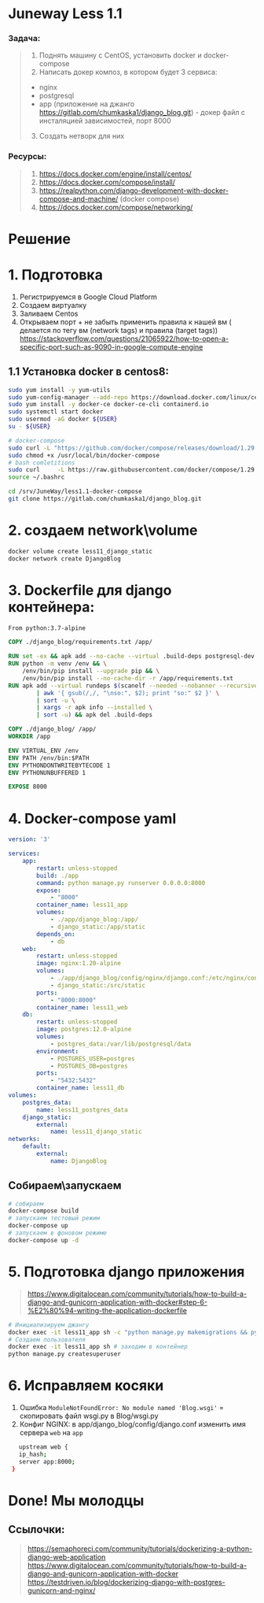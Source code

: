 # Juneway Less 1.1 
### Задача:
> 1. Поднять машину с CentOS, установить docker и docker-compose  
> 2. Написать докер композ, в котором будет 3 сервиса: 
> - nginx
> - postgresql
> - app (приложение на джанго https://gitlab.com/chumkaska1/django_blog.git) - докер файл с инсталяцией зависимостей, порт 8000
> 3. Создать нетворк для них

### Ресурсы: 
> 1. https://docs.docker.com/engine/install/centos/
> 2. https://docs.docker.com/compose/install/
> 3. https://realpython.com/django-development-with-docker-compose-and-machine/ (docker compose)
> 4. https://docs.docker.com/compose/networking/

# Решение
# 1. Подготовка 
1. Регистрируемся в Google Cloud Platform
2. Создаем виртуалку
3. Заливаем Centos
4. Открываем порт  + не забыть применить правила к нашей вм ( делается по тегу вм (network tags) и правила (target tags))
https://stackoverflow.com/questions/21065922/how-to-open-a-specific-port-such-as-9090-in-google-compute-engine

## 1.1 Установка docker в centos8:
```Bash
sudo yum install -y yum-utils
sudo yum-config-manager --add-repo https://download.docker.com/linux/centos/docker-ce.repo
sudo yum install -y docker-ce docker-ce-cli containerd.io
sudo systemctl start docker
sudo usermod -aG docker ${USER}
su - ${USER}

# docker-compose
sudo curl -L "https://github.com/docker/compose/releases/download/1.29.1/docker-compose-$(uname -s)-$(uname -m)" -o /usr/local/bin/docker-compose
sudo chmod +x /usr/local/bin/docker-compose
# bash comletitions
sudo curl     -L https://raw.githubusercontent.com/docker/compose/1.29.1/contrib/completion/bash/docker-compose     -o /etc/bash_completion.d/docker-compose
source ~/.bashrc

cd /srv/JuneWay/less1.1-docker-compose
git clone https://gitlab.com/chumkaska1/django_blog.git
```
# 2.  создаем network\volume 
```bash
docker volume create less11_django_static
docker network create DjangoBlog
```
# 3. Dockerfile для django контейнера:
```Dockerfile
From python:3.7-alpine

COPY ./django_blog/requirements.txt /app/

RUN set -ex && apk add --no-cache --virtual .build-deps postgresql-dev build-base 
RUN python -m venv /env && \
    /env/bin/pip install --upgrade pip && \
    /env/bin/pip install --no-cache-dir -r /app/requirements.txt
RUN apk add --virtual rundeps $(scanelf --needed --nobanner --recursive /env \
        | awk '{ gsub(/,/, "\nso:", $2); print "so:" $2 }' \
        | sort -u \
        | xargs -r apk info --installed \
        | sort -u) && apk del .build-deps

COPY ./django_blog/ /app/
WORKDIR /app

ENV VIRTUAL_ENV /env
ENV PATH /env/bin:$PATH
ENV PYTHONDONTWRITEBYTECODE 1
ENV PYTHONUNBUFFERED 1

EXPOSE 8000
```
# 4. Docker-compose yaml
```yaml
version: '3'

services: 
    app:
        restart: unless-stopped
        build: ./app
        command: python manage.py runserver 0.0.0.0:8000
        expose: 
            - "8000"
        container_name: less11_app
        volumes: 
            - ./app/django_blog:/app/
            - django_static:/app/static    
        depends_on: 
            - db
    web:
        restart: unless-stopped
        image: nginx:1.20-alpine
        volumes: 
            - ./app/django_blog/config/nginx/django.conf:/etc/nginx/conf.d/default.conf:ro
            - django_static:/src/static
        ports: 
            - "8000:8000"
        container_name: less11_web        
    db:
        restart: unless-stopped
        image: postgres:12.0-alpine
        volumes: 
            - postgres_data:/var/lib/postgresql/data
        environment: 
            - POSTGRES_USER=postgres
            - POSTGRES_DB=postgres
        ports: 
            - "5432:5432"
        container_name: less11_db        
volumes: 
    postgres_data:
        name: less11_postgres_data
    django_static:
        external: 
            name: less11_django_static
networks: 
    default:        
        external: 
            name: DjangoBlog
```
## Собираем\запускаем
```bash
# собираем
docker-compose build
# запускаем тестовый режим
docker-compose up
# запускаем в фоновом режиме
docker-compose up -d
```

# 5. Подготовка django приложения
> https://www.digitalocean.com/community/tutorials/how-to-build-a-django-and-gunicorn-application-with-docker#step-6-%E2%80%94-writing-the-application-dockerfile
> 
```bash
# Инициализируем джангу
docker exec -it less11_app sh -c "python manage.py makemigrations && python manage.py migrate && python manage.py collectstatic"
# Создаем пользователя 
docker exec -it less11_app sh # заходим в контейнер
python manage.py createsuperuser
```

# 6. Исправляем косяки
1. Ошибка `ModuleNotFoundError: No module named 'Blog.wsgi'` = скопировать файл wsgi.py в Blog/wsgi.py
2. Конфиг NGINX: в app/django_blog/config/django.conf изменить имя сервера `web` на `app`
```bash
   upstream web {
   ip_hash;
   server app:8000;
 }
```


# Done! Мы молодцы
## Ссылочки:
> https://semaphoreci.com/community/tutorials/dockerizing-a-python-django-web-application  
> https://www.digitalocean.com/community/tutorials/how-to-build-a-django-and-gunicorn-application-with-docker
> https://testdriven.io/blog/dockerizing-django-with-postgres-gunicorn-and-nginx/